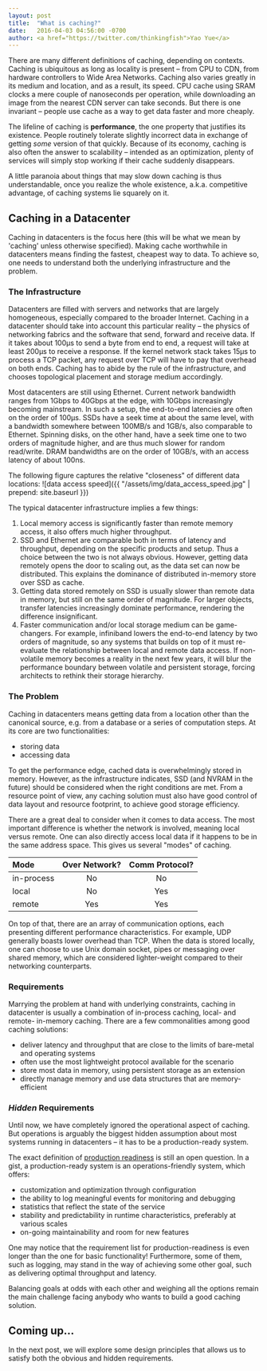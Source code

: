 ```yaml
---
layout: post
title:  "What is caching?"
date:   2016-04-03 04:56:00 -0700
author: <a href="https://twitter.com/thinkingfish">Yao Yue</a>
---
```


There are many different definitions of caching, depending on contexts. Caching
is ubiquitous as long as locality is present – from CPU to CDN, from hardware
controllers to Wide Area Networks. Caching also varies greatly in its medium and
location, and as a result, its speed. CPU cache using SRAM clocks a mere couple
of nanoseconds per operation, while downloading an image from the nearest CDN
server can take seconds. But there is one invariant – people use cache as a way
to get data faster and more cheaply.

The lifeline of caching is **performance**, the one property that justifies its
existence. People routinely tolerate slightly incorrect data in exchange of
getting *some* version of that quickly. Because of its economy, caching is also
often the answer to scalability – intended as an optimization, plenty of
services will simply stop working if their cache suddenly disappears.

A little paranoia about things that may slow down caching is thus understandable,
once you realize the whole existence, a.k.a. competitive advantage, of caching
systems lie squarely on it.

## Caching in a Datacenter

Caching in datacenters is the focus here (this will be what we mean by 'caching'
unless otherwise specified). Making cache worthwhile in datacenters means
finding the fastest, cheapest way to data. To achieve so, one needs to
understand both the underlying infrastructure and the problem.

### The Infrastructure

Datacenters are filled with servers and networks that are largely homogeneous,
especially compared to the broader Internet. Caching in a datacenter should take
into account this particular reality – the physics of networking fabrics and the
software that send, forward and receive data. If it takes about 100μs to send a
byte from end to end, a request will take at least 200μs to receive a response.
If the kernel network stack takes 15μs to process a TCP packet, any request over
TCP will have to pay that overhead on both ends. Caching has to abide by the
rule of the infrastructure, and chooses topological placement and storage medium
accordingly.

Most datacenters are still using Ethernet. Current network bandwidth ranges from
1Gbps to 40Gbps at the edge, with 10Gbps increasingly becoming mainstream. In
such a setup, the end-to-end latencies are often on the order of 100μs. SSDs
have a seek time at about the same level, with a bandwidth somewhere between
100MB/s and 1GB/s, also comparable to Ethernet. Spinning disks, on the other
hand, have a seek time one to two orders of magnitude higher, and are thus much
slower for random read/write. DRAM bandwidths are on the order of 10GB/s, with
an access latency of about 100ns.

The following figure captures the relative "closeness" of different data
locations:
  ![data access speed]({{ "/assets/img/data_access_speed.jpg" | prepend: site.baseurl }})


The typical datacenter infrastructure implies a few things:

1. Local memory access is significantly faster than remote memory access, it
  also offers much higher throughput.
2. SSD and Ethernet are comparable both in terms of latency and throughput,
  depending on the specific products and setup. Thus a choice between the two is
  not always obvious. However, getting data remotely opens the door to scaling
  out, as the data set can now be distributed. This explains the dominance of
  distributed in-memory store over SSD as cache.
3. Getting data stored remotely on SSD is usually slower than remote data in
  memory, but still on the same order of magnitude. For larger objects,
  transfer latencies increasingly dominate performance, rendering the difference
  insignificant.
4. Faster communication and/or local storage medium can be game-changers. For
  example, infiniband lowers the end-to-end latency by two orders of magnitude,
  so any systems that builds on top of it must re-evaluate the relationship
  between local and remote data access. If non-volatile memory becomes a reality
  in the next few years, it will blur the performance boundary between volatile
  and persistent storage, forcing architects to rethink their storage hierarchy.

### The Problem

Caching in datacenters means getting data from a location other than the
canonical source, e.g. from a database or a series of computation steps. At its
core are two functionalities:

* storing data
* accessing data

To get the performance edge, cached data is overwhelmingly stored in memory.
However, as the infrastructure indicates, SSD (and NVRAM in the future) should
be considered when the right conditions are met. From a resource point of view,
any caching solution must also have good control of data layout and resource
footprint, to achieve good storage efficiency.

There are a great deal to consider when it comes to data access. The most
important difference is whether the network is involved, meaning local versus
remote. One can also directly access local data if it happens to be in the same
address space. This gives us several "modes" of caching.

| Mode       | Over Network?   | Comm Protocol? |
| :--------- |:---------------:|:--------------:|
| in-process | No              | No             |
| local      | No              | Yes            |
| remote     | Yes             | Yes            |


On top of that, there are an array of communication options, each presenting
different performance characteristics. For example, UDP generally boasts lower
overhead than TCP. When the data is stored locally, one can choose to use Unix
domain socket, pipes or messaging over shared memory, which are considered
lighter-weight compared to their networking counterparts.

### Requirements

Marrying the problem at hand with underlying constraints, caching in datacenter
is usually a combination of in-process caching, local- and remote- in-memory
caching. There are a few commonalities among good caching solutions:

* deliver latency and throughput that are close to the limits of bare-metal and
  operating systems
* often use the most lightweight protocol available for the scenario
* store most data in memory, using persistent storage as an extension
* directly manage memory and use data structures that are memory-efficient

### *Hidden* Requirements

Until now, we have completely ignored the operational aspect of caching. But
operations is arguably the biggest hidden assumption about most systems running
in datacenters – it has to be a production-ready system.

The exact definition of [production readiness](http://programmers.stackexchange.com/questions/61726/define-production-ready)
is still an open question. In a gist, a production-ready system is an
operations-friendly system, which offers:

* customization and optimization through configuration
* the ability to log meaningful events for monitoring and debugging
* statistics that reflect the state of the service
* stability and predictability in runtime characteristics, preferably at various scales
* on-going maintainability and room for new features

One may notice that the requirement list for production-readiness is even longer
than the one for basic functionality! Furthermore, some of them, such as
logging, may stand in the way of achieving some other goal, such as delivering
optimal throughput and latency.

Balancing goals at odds with each other and weighing all the options remain the
main challenge facing anybody who wants to build a good caching solution.

## Coming up...

In the next post, we will explore some design principles that allows us to
satisfy both the obvious and hidden requirements.
